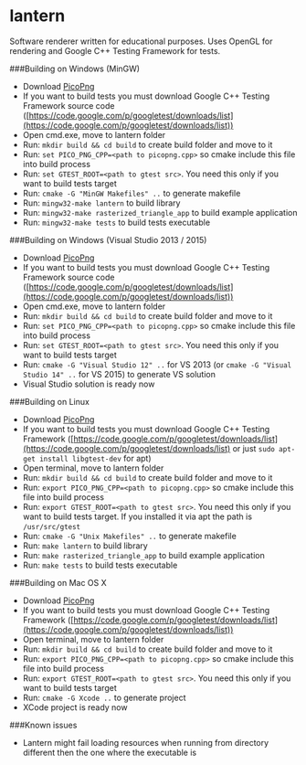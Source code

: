 lantern
=======

Software renderer written for educational purposes. Uses OpenGL for rendering and Google C++ Testing Framework for tests.

###Building on Windows (MinGW)
* Download [PicoPng](http://lodev.org/lodepng/picopng.cpp)
* If you want to build tests you must download Google C++ Testing Framework source code ([https://code.google.com/p/googletest/downloads/list](https://code.google.com/p/googletest/downloads/list))
* Open cmd.exe, move to lantern folder
* Run: ```mkdir build && cd build``` to create build folder and move to it
* Run: ```set PICO_PNG_CPP=<path to picopng.cpp>``` so cmake include this file into build process
* Run: ```set GTEST_ROOT=<path to gtest src>```. You need this only if you want to build tests target
* Run: ```cmake -G "MinGW Makefiles" ..``` to generate makefile
* Run: ```mingw32-make lantern``` to build library
* Run: ```mingw32-make rasterized_triangle_app``` to build example application
* Run: ```mingw32-make tests``` to build tests executable

###Building on Windows (Visual Studio 2013 / 2015)
* Download [PicoPng](http://lodev.org/lodepng/picopng.cpp)
* If you want to build tests you must download Google C++ Testing Framework source code ([https://code.google.com/p/googletest/downloads/list](https://code.google.com/p/googletest/downloads/list))
* Open cmd.exe, move to lantern folder
* Run: ```mkdir build && cd build``` to create build folder and move to it
* Run: ```set PICO_PNG_CPP=<path to picopng.cpp>``` so cmake include this file into build process
* Run: ```set GTEST_ROOT=<path to gtest src>```. You need this only if you want to build tests target
* Run: ```cmake -G "Visual Studio 12" ..``` for VS 2013 (or ```cmake -G "Visual Studio 14" ..``` for VS 2015) to generate VS solution
* Visual Studio solution is ready now

###Building on Linux
* Download [PicoPng](http://lodev.org/lodepng/picopng.cpp)
* If you want to build tests you must download Google C++ Testing Framework ([https://code.google.com/p/googletest/downloads/list](https://code.google.com/p/googletest/downloads/list) or just ```sudo apt-get install libgtest-dev``` for apt)
* Open terminal, move to lantern folder
* Run: ```mkdir build && cd build``` to create build folder and move to it
* Run: ```export PICO_PNG_CPP=<path to picopng.cpp>``` so cmake include this file into build process
* Run: ```export GTEST_ROOT=<path to gtest src>```. You need this only if you want to build tests target. If you installed it via apt the path is ```/usr/src/gtest```
* Run: ```cmake -G "Unix Makefiles" ..``` to generate makefile
* Run: ```make lantern``` to build library
* Run: ```make rasterized_triangle_app``` to build example application
* Run: ```make tests``` to build tests executable

###Building on Mac OS X
* Download [PicoPng](http://lodev.org/lodepng/picopng.cpp)
* If you want to build tests you must download Google C++ Testing Framework ([https://code.google.com/p/googletest/downloads/list](https://code.google.com/p/googletest/downloads/list))
* Open terminal, move to lantern folder
* Run: ```mkdir build && cd build``` to create build folder and move to it
* Run: ```export PICO_PNG_CPP=<path to picopng.cpp>``` so cmake include this file into build process
* Run: ```export GTEST_ROOT=<path to gtest src>```. You need this only if you want to build tests target
* Run: ```cmake -G Xcode ..``` to generate project
* XCode project is ready now

###Known issues
* Lantern might fail loading resources when running from directory different then the one where the executable is
